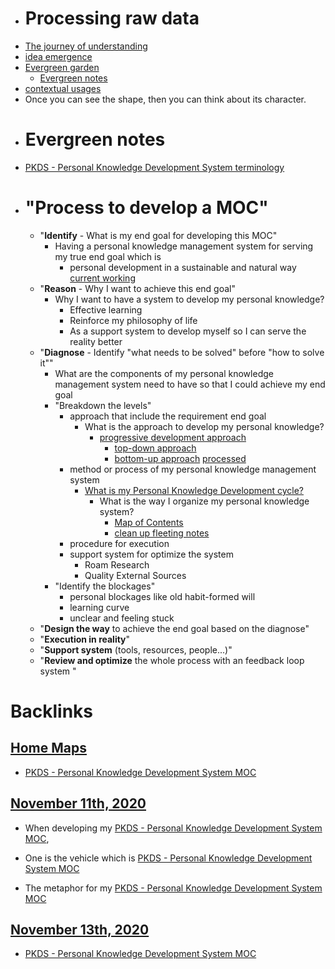 - # Processing raw data
- [The journey of understanding](<The journey of understanding.md>)
- [idea emergence](<idea emergence.md>)
- [Evergreen garden](<Evergreen garden.md>)
    - [Evergreen notes](<Evergreen notes.md>)
- [contextual usages](<contextual usages.md>)
- Once you can see the shape, then you can think about its character.
- # Evergreen notes
- [PKDS - Personal Knowledge Development System terminology](<PKDS - Personal Knowledge Development System terminology.md>)
- # "Process to develop a MOC"
    - "**Identify** - What is my end goal for developing this MOC"
        - Having a personal knowledge management system for serving my true end goal which is 
            - personal development in a sustainable and natural way [current working](<current working.md>)
    - "**Reason** - Why I want to achieve this end goal"
        - Why I want to have a system to develop my personal knowledge?
            - Effective learning
            - Reinforce my philosophy of life
            - As a support system to develop myself so I can serve the reality better
    - "**Diagnose** - Identify "what needs to be solved" before "how to solve it""
        - What are the components of my personal knowledge management system need to have so that I could achieve my end goal
        - "Breakdown the levels"
            - approach that include the requirement end goal
                - What is the approach to develop my personal knowledge?
                    - [progressive development approach](<progressive development approach.md>)
                        - [top-down approach](<top-down approach.md>)
                        - [bottom-up approach](<bottom-up approach.md>) [processed](<processed.md>)
            - method or process of my personal knowledge management system
                - [What is my Personal Knowledge Development cycle?](<What is my Personal Knowledge Development cycle?.md>)
                    - What is the way I organize my personal knowledge system?
                        - [Map of Contents](<Map of Contents.md>)
                        - [clean up fleeting notes](<clean up fleeting notes.md>)
            - procedure for execution
            - support system for optimize the system
                - Roam Research
                - Quality External Sources
        - "Identify the blockages"
            - personal blockages like old habit-formed will
            - learning curve 
            - unclear and feeling stuck
    - "**Design the way** to achieve the end goal based on the diagnose"
    - "**Execution in reality**"
    - "**Support system** (tools, resources, people...)"
    - "**Review and optimize** the whole process with an feedback loop system "

# Backlinks
## [Home Maps](<Home Maps.md>)
- [PKDS - Personal Knowledge Development System MOC](<PKDS - Personal Knowledge Development System MOC.md>)

## [November 11th, 2020](<November 11th, 2020.md>)
- When developing my [PKDS - Personal Knowledge Development System MOC](<PKDS - Personal Knowledge Development System MOC.md>),

- One is the vehicle which is [PKDS - Personal Knowledge Development System MOC](<PKDS - Personal Knowledge Development System MOC.md>)

- The metaphor for my [PKDS - Personal Knowledge Development System MOC](<PKDS - Personal Knowledge Development System MOC.md>)

## [November 13th, 2020](<November 13th, 2020.md>)
- [PKDS - Personal Knowledge Development System MOC](<PKDS - Personal Knowledge Development System MOC.md>)

